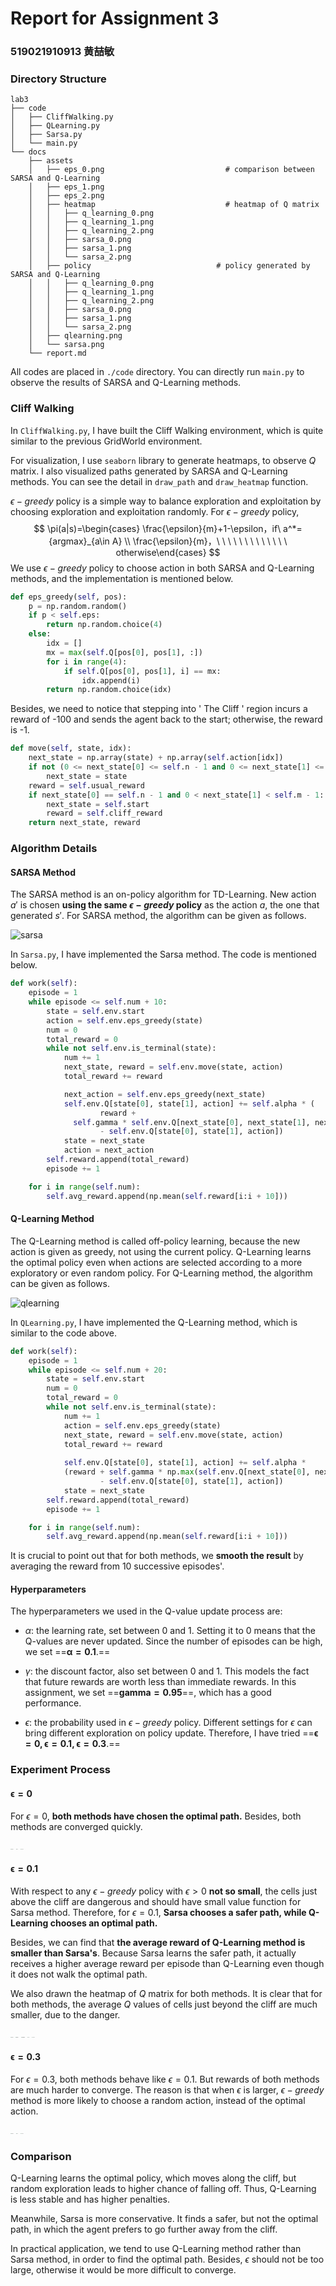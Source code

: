 # Report for Assignment 3

### 519021910913 黄喆敏

### Directory Structure

````
lab3
├── code
│   ├── CliffWalking.py
│   ├── QLearning.py
│   ├── Sarsa.py
│   └── main.py
└── docs
    ├── assets
    │   ├── eps_0.png							# comparison between SARSA and Q-Learning
    │   ├── eps_1.png
    │   ├── eps_2.png
    │   ├── heatmap								# heatmap of Q matrix
    │   │   ├── q_learning_0.png
    │   │   ├── q_learning_1.png
    │   │   ├── q_learning_2.png
    │   │   ├── sarsa_0.png
    │   │   ├── sarsa_1.png
    │   │   └── sarsa_2.png
    │   ├── policy							  # policy generated by SARSA and Q-Learning
    │   │   ├── q_learning_0.png
    │   │   ├── q_learning_1.png
    │   │   ├── q_learning_2.png
    │   │   ├── sarsa_0.png
    │   │   ├── sarsa_1.png
    │   │   └── sarsa_2.png
    │   ├── qlearning.png
    │   └── sarsa.png
    └── report.md
````

All codes are placed in `./code` directory. You can directly run `main.py` to observe the results of SARSA and Q-Learning methods.



### Cliff Walking

In `CliffWalking.py`, I have built the Cliff Walking environment, which is quite similar to the previous GridWorld environment.

For visualization, I use `seaborn` library to generate heatmaps, to observe $Q$ matrix. I also visualized paths generated by SARSA and Q-Learning methods. You can see the detail in `draw_path` and `draw_heatmap` function.

 $\epsilon-greedy$ policy is a simple way to balance exploration and exploitation by choosing exploration and exploitation randomly.  For $\epsilon-greedy$ policy,
$$
\pi(a|s)=\begin{cases} \frac{\epsilon}{m}+1-\epsilon，if\ a^*={argmax}_{a\in A}  \\ \frac{\epsilon}{m}，\ \ \ \ \ \ \ \ \ \ \ \ \   otherwise\end{cases}
$$
We use $\epsilon-greedy$ policy to choose action in both SARSA and Q-Learning methods, and the implementation is mentioned below.

```python
def eps_greedy(self, pos):
    p = np.random.random()
    if p < self.eps:
        return np.random.choice(4)
    else:
        idx = []
        mx = max(self.Q[pos[0], pos[1], :])
        for i in range(4):
            if self.Q[pos[0], pos[1], i] == mx:
                idx.append(i)
        return np.random.choice(idx)
```

Besides, we need to notice that stepping into \' The Cliff \' region incurs a reward of -100 and sends the agent back to the start; otherwise, the reward is -1.

```python
def move(self, state, idx):
    next_state = np.array(state) + np.array(self.action[idx])
    if not (0 <= next_state[0] <= self.n - 1 and 0 <= next_state[1] <= self.m - 1):
        next_state = state
    reward = self.usual_reward
    if next_state[0] == self.n - 1 and 0 < next_state[1] < self.m - 1:
        next_state = self.start
        reward = self.cliff_reward
    return next_state, reward
```



### Algorithm Details

#### SARSA Method

The SARSA method is an on-policy algorithm for TD-Learning. New action $a'$ is chosen **using the same $\epsilon-greedy$ policy** as the action $a$, the one that generated $s'$. For SARSA method, the algorithm can be given as follows. 

![sarsa](./assets/sarsa.png)

In `Sarsa.py`, I have implemented the Sarsa method. The code is mentioned below.

```python
def work(self):
    episode = 1
    while episode <= self.num + 10:
        state = self.env.start
        action = self.env.eps_greedy(state)
        num = 0
        total_reward = 0
        while not self.env.is_terminal(state):
            num += 1
            next_state, reward = self.env.move(state, action)
            total_reward += reward

            next_action = self.env.eps_greedy(next_state)
            self.env.Q[state[0], state[1], action] += self.alpha * (
                    reward + 
              self.gamma * self.env.Q[next_state[0], next_state[1], next_action]
                    - self.env.Q[state[0], state[1], action])
            state = next_state
            action = next_action
        self.reward.append(total_reward)
        episode += 1

    for i in range(self.num):
        self.avg_reward.append(np.mean(self.reward[i:i + 10]))
```



#### Q-Learning Method

The Q-Learning method is called off-policy learning, because the new action is given as greedy, not using the current policy. Q-Learning learns the optimal policy even when actions are selected according to a more exploratory or even random policy. For Q-Learning method, the algorithm can be given as follows. 

![qlearning](./assets/qlearning.png)

In `QLearning.py`, I have implemented the Q-Learning method, which is similar to the code above.

```python
def work(self):
    episode = 1
    while episode <= self.num + 20:
        state = self.env.start
        num = 0
        total_reward = 0
        while not self.env.is_terminal(state):
            num += 1
            action = self.env.eps_greedy(state)
            next_state, reward = self.env.move(state, action)
            total_reward += reward
            
            self.env.Q[state[0], state[1], action] += self.alpha * 
            (reward + self.gamma * np.max(self.env.Q[next_state[0], next_state[1], :])
                    - self.env.Q[state[0], state[1], action])
            state = next_state
        self.reward.append(total_reward)
        episode += 1

    for i in range(self.num):
        self.avg_reward.append(np.mean(self.reward[i:i + 10]))
```

It is crucial to point out that for both methods, we **smooth the result** by averaging the reward from 10 successive episodes'.



#### Hyperparameters

The hyperparameters we used in the Q-value update process are:

- $\alpha$: the learning rate, set between 0 and 1. Setting it to 0 means that the Q-values are never updated. Since the number of episodes can be high, we set ==$\mathbf{\alpha=0.1}$.==

- $\gamma$: the discount factor, also set between 0 and 1. This models the fact that future rewards are worth less than immediate rewards. In this assignment, we set ==$\mathbf{gamma=0.95}$==, which has a good performance.

- $\epsilon$: the probability used in $\epsilon-greedy$ policy. Different settings for $\epsilon$ can bring different exploration on policy update. Therefore, I have tried  ==$\mathbf{\epsilon=0, \epsilon=0.1, \epsilon=0.3}$.==

  

### Experiment Process

#### $\mathbf{\epsilon=0}$

For $\epsilon=0$, **both methods have chosen the optimal path.** Besides, both methods are converged quickly.

<img src="../docs/assets/eps_0.png" alt="eps_0" style="zoom:9%;" />

<img src="../docs/assets/policy/sarsa_0.png" alt="sarsa_0" style="zoom:5%;" />

<img src="/Users/xtommy/Desktop/cs489_lab/lab3/docs/assets/policy/q_learning_0.png" alt="q_learning_0" style="zoom:5%;" />

#### $\mathbf{\epsilon=0.1}$

With respect to any $\epsilon-greedy$ policy with $\epsilon>0$ **not so small**, the cells just above the cliff are dangerous and should have small value function for Sarsa method. Therefore, for $\epsilon=0.1$, **Sarsa chooses a safer path, while Q-Learning chooses an optimal path.**

Besides, we can find that **the average reward of Q-Learning method is smaller than Sarsa's**. Because Sarsa learns the safer path, it actually receives a higher average reward per episode than Q-Learning even though it does not walk the optimal path.

We also drawn the heatmap of *Q* matrix for both methods. It is clear that for both methods, the average *Q* values of cells just beyond the cliff are much smaller, due to the danger.

<img src="../docs/assets/eps_1.png" alt="eps_1" style="zoom:9%;" />



<img src="/Users/xtommy/Desktop/cs489_lab/lab3/docs/assets/heatmap/sarsa_1.png" alt="sarsa_1" style="zoom:7%;" />

<img src="./assets/heatmap/q_learning_1.png" alt="q_learning_1" style="zoom:7%;" />

<img src="/Users/xtommy/Desktop/cs489_lab/lab3/docs/assets/policy/sarsa_1.png" alt="sarsa_1" style="zoom:5%;" />

<img src="/Users/xtommy/Desktop/cs489_lab/lab3/docs/assets/policy/q_learning_1.png" alt="q_learning_1" style="zoom:5%;" />



#### $\mathbf{\epsilon=0.3}$

For $\epsilon=0.3$, both methods behave like $\epsilon=0.1$. But rewards of both methods are much harder to converge. The reason is that when $\epsilon$ is larger, $\epsilon-greedy$ method is more likely to choose a random action, instead of the optimal action.

<img src="/Users/xtommy/Desktop/cs489_lab/lab3/docs/assets/eps_2.png" alt="eps_2" style="zoom:9%;" />

<img src="../docs/assets/policy/sarsa_2.png" alt="sarsa_2" style="zoom:5%;" />

<img src="../docs/assets/policy/q_learning_2.png" alt="q_learning_2" style="zoom:5%;" />



### Comparison

Q-Learning learns the optimal policy, which moves along the cliff, but random exploration leads to higher chance of falling off. Thus, Q-Learning is less stable and has higher penalties. 

Meanwhile, Sarsa is more conservative. It finds a safer, but not the optimal path, in which the agent prefers to go further away from the cliff.

In practical application, we tend to use Q-Learning method rather than Sarsa method, in order to find the optimal path. Besides, $\epsilon$ should not be too large, otherwise it would be more difficult to converge.
